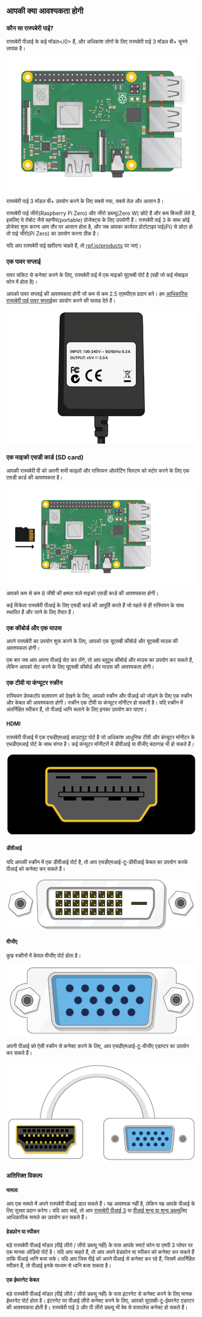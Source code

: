 ## आपकी क्या आवश्यकता होगी

### कौन सा रास्पबेरी पाई?

</a>रास्पबेरी पीआई के कई मॉडल</0> हैं, और अधिकांश लोगों के लिए रास्पबेरी पाई 3 मॉडल बी+ चुनने लायक है।

![रास्पबेरी पाई 3](images/raspberry-pi.png)

रास्पबेरी पाई 3 मॉडल बी+ उपयोग करने के लिए सबसे नया, सबसे तेज़ और आसान है।

रास्पबेरी पाई जीरो(Raspberry Pi Zero) और जीरो डब्ल्यू(Zero W) छोटे हैं और कम बिजली लेते है, इसलिए ये रोबोट जैसे वहनीय(portable) प्रोजेक्ट्स के लिए उपयोगी हैं। रास्पबेरी पाई 3 के साथ कोई प्रोजेक्ट शुरू करना आम तौर पर आसान होता है, और जब आपका कार्यरत प्रोटोटाइप पाई(Pi) से छोटा हो तो पाई जीरो(Pi Zero) का उपयोग करना ठीक है।

यदि आप रास्पबेरी पाई खरीदना चाहते हैं, तो [rpf.io/products](https://rpf.io/products) पर जाएं।

### एक पावर सप्लाई

पावर सॉकेट से कनेक्ट करने के लिए, रास्पबेरी पाई में एक माइक्रो यूएसबी पोर्ट है (वही जो कई मोबाइल फोन में होता है)।

आपको पावर सप्लाई की आवश्यकता होगी जो कम से कम 2.5 एएमपीएस प्रदान करे। हम [आधिकारिक रास्पबेरी पाई पावर सप्लाई](https://www.raspberrypi.org/products/raspberry-pi-universal-power-supply/)का उपयोग करने की सलाह देते हैं।

![बिजली की आपूर्ति](images/powersupply.png)

### एक माइक्रो एसडी कार्ड (SD card)

आपकी रास्पबेरी पी को अपनी सभी फाइलों और रास्पियन ऑपरेटिंग सिस्टम को स्टोर करने के लिए एक एसडी कार्ड की आवश्यकता है।

![एसडी कार्ड](images/pi-sd.png)

आपको कम से कम 8 जीबी की क्षमता वाले माइक्रो एसडी कार्ड की आवश्यकता होगी।

कई विक्रेता रास्पबेरी पीआई के लिए एसडी कार्ड की आपूर्ति करते हैं जो पहले से ही रास्पियन के साथ स्थापित हैं और जाने के लिए तैयार हैं।

### एक कीबोर्ड और एक माउस

अपने रास्पबेरी का उपयोग शुरू करने के लिए, आपको एक यूएसबी कीबोर्ड और यूएसबी माउस की आवश्यकता होगी।

एक बार जब आप अपना पीआई सेट कर लेंगे, तो आप ब्लूटूथ कीबोर्ड और माउस का उपयोग कर सकते हैं, लेकिन आपको सेट करने के लिए यूएसबी कीबोर्ड और माउस की आवश्यकता होगी।

### एक टीवी या कंप्यूटर स्क्रीन

रास्पियन डेस्कटॉप वातावरण को देखने के लिए, आपको स्क्रीन और पीआई को जोड़ने के लिए एक स्क्रीन और केबल की आवश्यकता होगी। स्क्रीन एक टीवी या कंप्यूटर मॉनीटर हो सकती है। यदि स्क्रीन में अंतर्निहित स्पीकर हैं, तो पीआई ध्वनि चलाने के लिए इनका उपयोग कर पाएगा।

#### HDMI

रास्पबेरी पीआई में एक एचडीएमआई आउटपुट पोर्ट है जो अधिकांश आधुनिक टीवी और कंप्यूटर मॉनीटर के एचडीएमआई पोर्ट के साथ संगत है। कई कंप्यूटर मॉनीटरों में डीवीआई या वीजीए बंदरगाह भी हो सकते हैं।

![एचडीएमआई पोर्ट](images/hdmi-port.png)

#### डीवीआई

यदि आपकी स्क्रीन में एक डीवीआई पोर्ट है, तो आप एचडीएमआई-टू-डीवीआई केबल का उपयोग करके पीआई को कनेक्ट कर सकते हैं।

![डीवी पोर्ट](images/dvi-port.png)

#### वीजीए

कुछ स्क्रीनों में केवल वीजीए पोर्ट होता है।

![वीजीए पोर्ट](images/vga-port.png)

अपनी पीआई को ऐसी स्क्रीन से कनेक्ट करने के लिए, आप एचडीएमआई-टू-वीजीए एडाप्टर का उपयोग कर सकते हैं।

![वीडीए एडाप्टर पोर्ट के लिए hdmi](images/hdmi-vga-adapter.png)

### अतिरिक्त विकल्प

#### मामला

आप एक मामले में अपने रास्पबेरी पीआई डाल सकते हैं। यह आवश्यक नहीं है, लेकिन यह आपके पीआई के लिए सुरक्षा प्रदान करेगा। यदि आप चाहें, तो आप [रास्पबेरी पीआई 3](https://www.raspberrypi.org/products/raspberry-pi-3-case/) या [पीआई शून्य या शून्य डब्ल्यू](https://www.raspberrypi.org/products/raspberry-pi-zero-case/)लिए आधिकारिक मामले का उपयोग कर सकते हैं।

#### हेडफ़ोन या स्पीकर

बड़े रास्पबेरी पीआई मॉडल (पीई ज़ीरो / ज़ीरो डब्ल्यू नहीं) के पास आपके स्मार्ट फोन या एमपी 3 प्लेयर पर एक मानक ऑडियो पोर्ट है। यदि आप चाहते हैं, तो आप अपने हेडफ़ोन या स्पीकर को कनेक्ट कर सकते हैं ताकि पीआई ध्वनि बजा सके। यदि आप जिस पीई को अपने पीआई से कनेक्ट कर रहे हैं, जिसमें अंतर्निहित स्पीकर हैं, तो पीआई इनके माध्यम से ध्वनि बजा सकता है।

#### एक ईथरनेट केबल

बड़े रास्पबेरी पीआई मॉडल (पीई ज़ीरो / ज़ीरो डब्ल्यू नहीं) के पास इंटरनेट से कनेक्ट करने के लिए मानक ईथरनेट पोर्ट होता है। इंटरनेट पर पीआई ज़ीरो कनेक्ट करने के लिए, आपको यूएसबी-टू-ईथरनेट एडाप्टर की आवश्यकता होती है। रास्पबेरी पाई 3 और पी ज़ीरो डब्ल्यू भी वेब से वायरलेस कनेक्ट हो सकते हैं।